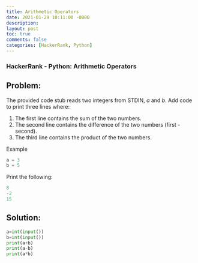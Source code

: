 ```yaml
---
title: Arithmetic Operators
date: 2021-01-29 10:11:00 -0000
description: 
layout: post
toc: true
comments: false
categories: [HackerRank, Python]
---
```


### HackerRank - Python: Arithmetic Operators

## Problem:
The provided code stub reads two integers from STDIN, _a_ and _b_. Add code to print three lines where:

1. The first line contains the sum of the two numbers.
1. The second line contains the difference of the two numbers (first - second).
1. The third line contains the product of the two numbers.

Example

```python
a = 3
b = 5
```

Print the following:

```python
8
-2
15
```

## Solution:

```python
a=int(input())
b=int(input())
print(a+b)
print(a-b)
print(a*b)
```